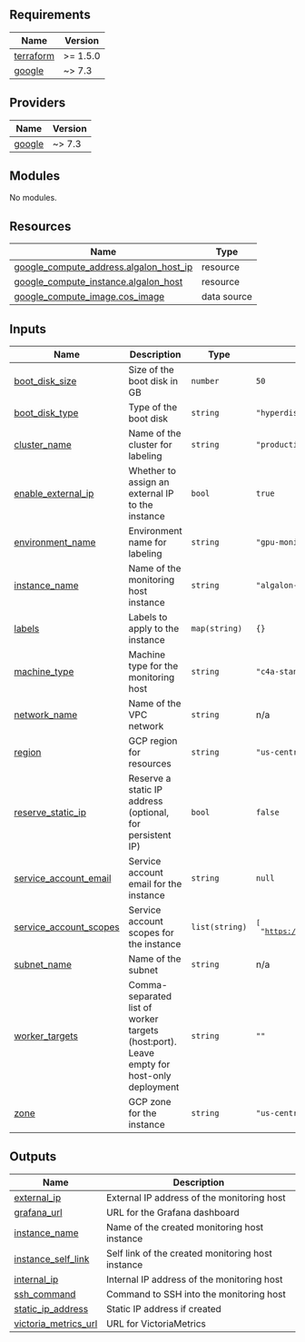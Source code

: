 <!-- BEGIN_TF_DOCS -->
## Requirements

| Name | Version |
|------|---------|
| <a name="requirement_terraform"></a> [terraform](#requirement\_terraform) | >= 1.5.0 |
| <a name="requirement_google"></a> [google](#requirement\_google) | ~> 7.3 |

## Providers

| Name | Version |
|------|---------|
| <a name="provider_google"></a> [google](#provider\_google) | ~> 7.3 |

## Modules

No modules.

## Resources

| Name | Type |
|------|------|
| [google_compute_address.algalon_host_ip](https://registry.terraform.io/providers/google/latest/docs/resources/compute_address) | resource |
| [google_compute_instance.algalon_host](https://registry.terraform.io/providers/google/latest/docs/resources/compute_instance) | resource |
| [google_compute_image.cos_image](https://registry.terraform.io/providers/google/latest/docs/data-sources/compute_image) | data source |

## Inputs

| Name | Description | Type | Default | Required |
|------|-------------|------|---------|:--------:|
| <a name="input_boot_disk_size"></a> [boot\_disk\_size](#input\_boot\_disk\_size) | Size of the boot disk in GB | `number` | `50` | no |
| <a name="input_boot_disk_type"></a> [boot\_disk\_type](#input\_boot\_disk\_type) | Type of the boot disk | `string` | `"hyperdisk-balanced"` | no |
| <a name="input_cluster_name"></a> [cluster\_name](#input\_cluster\_name) | Name of the cluster for labeling | `string` | `"production"` | no |
| <a name="input_enable_external_ip"></a> [enable\_external\_ip](#input\_enable\_external\_ip) | Whether to assign an external IP to the instance | `bool` | `true` | no |
| <a name="input_environment_name"></a> [environment\_name](#input\_environment\_name) | Environment name for labeling | `string` | `"gpu-monitoring-cluster"` | no |
| <a name="input_instance_name"></a> [instance\_name](#input\_instance\_name) | Name of the monitoring host instance | `string` | `"algalon-monitoring-host"` | no |
| <a name="input_labels"></a> [labels](#input\_labels) | Labels to apply to the instance | `map(string)` | `{}` | no |
| <a name="input_machine_type"></a> [machine\_type](#input\_machine\_type) | Machine type for the monitoring host | `string` | `"c4a-standard-8"` | no |
| <a name="input_network_name"></a> [network\_name](#input\_network\_name) | Name of the VPC network | `string` | n/a | yes |
| <a name="input_region"></a> [region](#input\_region) | GCP region for resources | `string` | `"us-central1"` | no |
| <a name="input_reserve_static_ip"></a> [reserve\_static\_ip](#input\_reserve\_static\_ip) | Reserve a static IP address (optional, for persistent IP) | `bool` | `false` | no |
| <a name="input_service_account_email"></a> [service\_account\_email](#input\_service\_account\_email) | Service account email for the instance | `string` | `null` | no |
| <a name="input_service_account_scopes"></a> [service\_account\_scopes](#input\_service\_account\_scopes) | Service account scopes for the instance | `list(string)` | <pre>[<br/>  "https://www.googleapis.com/auth/cloud-platform"<br/>]</pre> | no |
| <a name="input_subnet_name"></a> [subnet\_name](#input\_subnet\_name) | Name of the subnet | `string` | n/a | yes |
| <a name="input_worker_targets"></a> [worker\_targets](#input\_worker\_targets) | Comma-separated list of worker targets (host:port). Leave empty for host-only deployment | `string` | `""` | no |
| <a name="input_zone"></a> [zone](#input\_zone) | GCP zone for the instance | `string` | `"us-central1-a"` | no |

## Outputs

| Name | Description |
|------|-------------|
| <a name="output_external_ip"></a> [external\_ip](#output\_external\_ip) | External IP address of the monitoring host |
| <a name="output_grafana_url"></a> [grafana\_url](#output\_grafana\_url) | URL for the Grafana dashboard |
| <a name="output_instance_name"></a> [instance\_name](#output\_instance\_name) | Name of the created monitoring host instance |
| <a name="output_instance_self_link"></a> [instance\_self\_link](#output\_instance\_self\_link) | Self link of the created monitoring host instance |
| <a name="output_internal_ip"></a> [internal\_ip](#output\_internal\_ip) | Internal IP address of the monitoring host |
| <a name="output_ssh_command"></a> [ssh\_command](#output\_ssh\_command) | Command to SSH into the monitoring host |
| <a name="output_static_ip_address"></a> [static\_ip\_address](#output\_static\_ip\_address) | Static IP address if created |
| <a name="output_victoria_metrics_url"></a> [victoria\_metrics\_url](#output\_victoria\_metrics\_url) | URL for VictoriaMetrics |
<!-- END_TF_DOCS -->